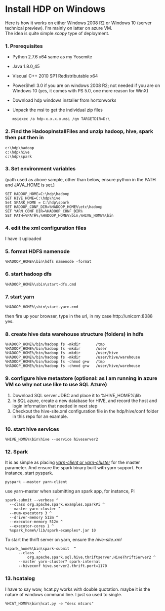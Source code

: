 # Install HDP on Windows

Here is how it works on either Windows 2008 R2 or Windows 10 (server technical preview). I'm mainly on latter on azure VM.  
The idea is quite simple *xcopy* type of deployment.

### 1. Prerequisites

- Python 2.7.6 x64 same as my Yosemite
- Java 1.8.0_45
- Viscual C++ 2010 SP1 Redistributable x64  
- PowerShell 3.0 if you are on windows 2008 R2; not needed if you are on Windows 10 (yes, it comes with PS 5.0, one more reason for WinX)  
- Download hdp windows installer from hortonworks
- Unpack the msi to get the individual zip files


      msiexec /a hdp-x.x.x.x.msi /qn TARGETDIR=D:\



### 2. Find the HadoopInstallFiles and unzip hadoop, hive, spark then put then in

    c:\hdp\hadoop
    c:\hdp\hive
    c:\hdp\spark


### 3. Set environment variables
(path used as above sample, other than below, ensure python in the PATH and JAVA_HOME is set.)  

    SET HADOOP_HOME=C:\hdp\hadoop
    SET HIVE_HOME=C:\hdp\hive
    Set SPARK_HOME = C:\hdp\spark
    SET HADOOP_CONF_DIR=%HADOOP_HOME%\etc\hadoop
    SET YARN_CONF_DIR=%HADOOP_CONF_DIR%
    SET PATH=%PATH%;%HADOOP_HOME%\bin;%HIVE_HOME%\bin


### 4. edit the xml configuration files
I have it uploaded

### 5. format HDFS namenode
    %HADOOP_HOME%\bin\hdfs namenode -format

### 6. start hadoop dfs
    %HADOOP_HOME%\sbin\start-dfs.cmd

### 7. start yarn
    %HADOOP_HOME%\sbin\start-yarn.cmd

then fire up your browser, type in the url, in my case http://unicorn:8088  
yes.

### 8. create hive data warehouse structure (folders) in hdfs

    %HADOOP_HOME%/bin/hadoop fs -mkdir       /tmp
    %HADOOP_HOME%/bin/hadoop fs -mkdir       /user
    %HADOOP_HOME%/bin/hadoop fs -mkdir       /user/hive
    %HADOOP_HOME%/bin/hadoop fs -mkdir       /user/hive/warehouse
    %HADOOP_HOME%/bin/hadoop fs -chmod g+w   /tmp
    %HADOOP_HOME%/bin/hadoop fs -chmod g+w   /user/hive/warehouse


### 9. configure hive metastore (optional: as I am running in azure VM so why not use like to use SQL Azure)

1. Download SQL server JDBC and place it to %HIVE_HOME%\lib  
2. In SQL azure, create a new database for HIVE, and record the host and login information that needed in next step  
3. Checkout the hive-site.xml configuration file in the hdp/hive/conf folder in this repo for an example.  


### 10. start hive services

    %HIVE_HOME%\bin\hive --service hiveserver2  


### 12. Spark
It is as simple as placing [*yarn-client* or *yarn-cluster*][5] for the master parameter. And ensure the spark binary built with yarn support.  For instance, start pyspark.

    pyspark --master yarn-client

use yarn-master when submitting an spark app, for instance, Pi

    spark-submit --verbose ^
      --class org.apache.spark.examples.SparkPi ^
      --master yarn-cluster ^
      --num-executors 3 ^
      --driver-memory 512m ^
      --executor-memory 512m ^
      --executor-cores 1 ^
      %spark_home%/lib/spark-examples*.jar 10  
    

To start the thrift server on yarn, ensure the *hive-site.xml*

    %spark_home%\bin\spark-submit  ^
          --class  ^
              org.apache.spark.sql.hive.thriftserver.HiveThriftServer2 ^
          --master yarn-cluster? spark-internal
          --hiveconf hive.server2.thrift.port=1170



### 13. hcatalog
I have to say wow, hcat.py works with double quotation. maybe it is the nature of windows command line. I just so used to single.

    %HCAT_HOME%\bin\hcat.py -e "desc mtcars"




[1]: https://wiki.apache.org/hadoop/Hadoop2OnWindows "Hadoop on Windows Wiki"
[2]: https://cwiki.apache.org/confluence/display/Hive/HiveDerbyServerMode#HiveDerbyServerMode-ConfigureHivetoUseNetworkDerby "Configure HIVE"
[3]: http://hortonworks.com/hadoop-tutorial/using-hive-data-analysis/ "Using Hive for Data Analysis"  
[4]: https://developer.ibm.com/hadoop/blog/2014/09/19/big-sql-3-0-file-formats-usage-performance/ "Good comparision of Hive storage format"  
[5]: http://blog.cloudera.com/blog/2014/05/apache-spark-resource-management-and-yarn-app-models/ "Spark yarn mode client vs master explained"  
[6]: http://hortonworks.com/hadoop-tutorial/using-apache-spark-hdp/ "Using Apache Spark on HDP"
